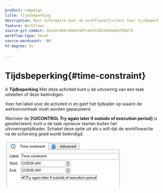 ```yaml
---
product: campaign
title: Tijdsbeperking
description: Meer informatie over de workflowactiviteit voor tijdbeperking
feature: Workflows
source-git-commit: 2b1dec4b9c456df4dfcebfe10d18e0ab01599275
workflow-type: tm+mt
source-wordcount: '80'
ht-degree: 5%

---
```


# Tijdsbeperking{#time-constraint}

A **Tijdbeperking** Met deze activiteit kunt u de uitvoering van een taak uitstellen of deze beëindigen.

Voer het label voor de activiteit in en geef het tijdkader op waarin de werkstroomtaak moet worden gepauzeerd.

Wanneer de **[!UICONTROL Try again later if outside of execution period]** is geselecteerd, kunt u de taak opnieuw starten buiten het uitvoeringstijdkader. Schakel deze optie uit als u wilt dat de workflowactie na de schorsing goed wordt beëindigd.

![](assets/s_user_scheduled_wait.png)
